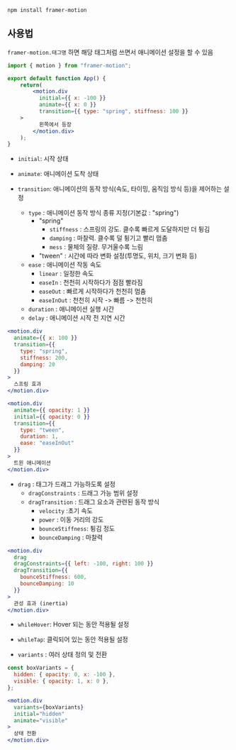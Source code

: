 ```Terminial
npm install framer-motion
```

## 사용법
`framer-motion.태그명` 하면 해당 태그처럼 쓰면서 애니메이션 설정을 할 수 있음
```jsx
import { motion } from "framer-motion";

export default function App() {
	return(
		<motion.div
		  initial={{ x: -100 }}
		  animate={{ x: 0 }}
		  transition={{ type: "spring", stiffness: 100 }}
	>			
		  왼쪽에서 등장
		</motion.div>
	);
}
```

- `initial`: 시작 상태
- `animate`: 애니메이션 도착 상태

- `transition`: 애니메이션의 동작 방식(속도, 타이밍, 움직임 방식 등)을 제어하는 설정
	- `type` : 애니메이션 동작 방식 종류 지정(기본값 : "spring")
		- "spring"
			- `stiffness` : 스프링의 강도. 클수록 빠르게 도달하지만 더 튕김  
			- `damping` : 마찰력. 클수록 덜 튕기고 빨리 멈춤
			- `mess` : 물체의 질량. 무거울수록 느림
		- "tween" : 시간에 따라 변화 설정(투명도, 위치, 크기 변화 등)
	- `ease` : 애니메이션 작동 속도
		- `linear` : 일정한 속도
		- `easeIn` : 천천히 시작하다가 점점 빨라짐
		- `easeOut` : 빠르게 시작하다가 천천히 멈춤
		- `easeInOut` : 천천히 시작 -> 빠름 -> 천천히  
	- `duration` : 애니메이션 실행 시간
	- `delay` : 애니메이션 시작 전 지연 시간
```jsx
<motion.div
  animate={{ x: 100 }}
  transition={{
    type: "spring",
    stiffness: 200,
    damping: 20
  }}
>
  스프링 효과
</motion.div>
```

```jsx
<motion.div
  animate={{ opacity: 1 }}
  initial={{ opacity: 0 }}
  transition={{
    type: "tween",
    duration: 1,
    ease: "easeInOut"
  }}
>
  트윈 애니메이션
</motion.div>
```


- `drag` : 태그가 드래그 가능하도록 설정
	-  `dragConstraints` : 드래그 가능 범위 설정
	- `dragTransition` : 드래그 요소과 관련된 동작 방식
		- `velocity` :초기 속도
		- `power` :  이동 거리의 강도
		- `bounceStiffness`:  튕김 정도
		- `bounceDamping` : 마찰력
```jsx
<motion.div
  drag
  dragConstraints={{ left: -100, right: 100 }}
  dragTransition={{
    bounceStiffness: 600,
    bounceDamping: 10
  }}
>
  관성 효과 (inertia)
</motion.div>
```


- `whileHover`: Hover 되는 동안 적용될 설정
- `whileTap`:  클릭되어 있는 동안 적용될 설정

- `variants` : 여러 상태 정의 및 전환
```jsx
const boxVariants = {
  hidden: { opacity: 0, x: -100 },
  visible: { opacity: 1, x: 0 },
};

<motion.div
  variants={boxVariants}
  initial="hidden"
  animate="visible"
>
  상태 전환
</motion.div>
```
